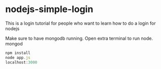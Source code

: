 # nodejs-simple-login
This is a login tutorial for people who want to learn how to do a login for nodejs

Make sure to have mongodb running. Open extra terminal to run node.
<br>mongod

```js
npm install
node app.js
localhost:3000



